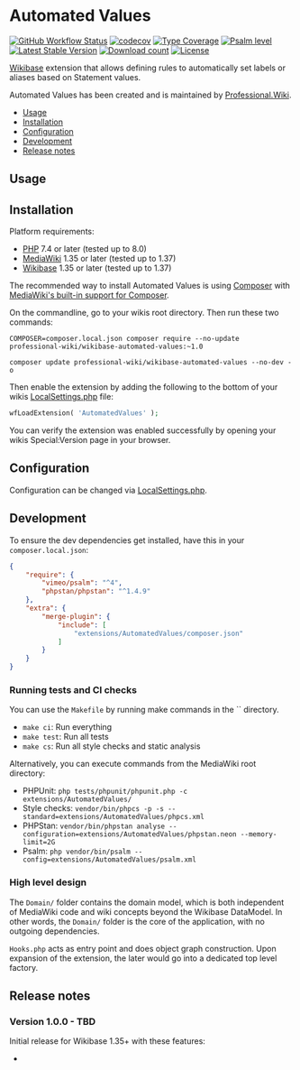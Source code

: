 # Automated Values

[![GitHub Workflow Status](https://img.shields.io/github/workflow/status/ProfessionalWiki/AutomatedValues/CI)](https://github.com/ProfessionalWiki/AutomatedValues/actions?query=workflow%3ACI)
[![codecov](https://codecov.io/gh/ProfessionalWiki/AutomatedValues/branch/master/graph/badge.svg?token=GnOG3FF16Z)](https://codecov.io/gh/ProfessionalWiki/AutomatedValues)
[![Type Coverage](https://shepherd.dev/github/ProfessionalWiki/AutomatedValues/coverage.svg)](https://shepherd.dev/github/ProfessionalWiki/AutomatedValues)
[![Psalm level](https://shepherd.dev/github/ProfessionalWiki/AutomatedValues/level.svg)](psalm.xml)
[![Latest Stable Version](https://poser.pugx.org/professional-wiki/wikibase-automated-values/version.png)](https://packagist.org/packages/professional-wiki/wikibase-automated-values)
[![Download count](https://poser.pugx.org/professional-wiki/wikibase-automated-values/d/total.png)](https://packagist.org/packages/professional-wiki/wikibase-automated-values)
[![License](https://img.shields.io/packagist/l/professional-wiki/wikibase-automated-values)](LICENSE)

[Wikibase] extension that allows defining rules to automatically set labels or aliases based on Statement values.

Automated Values has been created and is maintained by [Professional.Wiki].

- [Usage](#usage)
- [Installation](#installation)
- [Configuration](#configuration)
- [Development](#development)
- [Release notes](#release-notes)

## Usage



## Installation

Platform requirements:

* [PHP] 7.4 or later (tested up to 8.0)
* [MediaWiki] 1.35 or later (tested up to 1.37)
* [Wikibase] 1.35 or later (tested up to 1.37)

The recommended way to install Automated Values is using [Composer] with
[MediaWiki's built-in support for Composer][Composer install].

On the commandline, go to your wikis root directory. Then run these two commands:

```shell script
COMPOSER=composer.local.json composer require --no-update professional-wiki/wikibase-automated-values:~1.0
```
```shell script
composer update professional-wiki/wikibase-automated-values --no-dev -o
```

Then enable the extension by adding the following to the bottom of your wikis [LocalSettings.php] file:

```php
wfLoadExtension( 'AutomatedValues' );
```

You can verify the extension was enabled successfully by opening your wikis Special:Version page in your browser.

## Configuration

Configuration can be changed via [LocalSettings.php].



## Development

To ensure the dev dependencies get installed, have this in your `composer.local.json`:

```json
{
	"require": {
		"vimeo/psalm": "^4",
		"phpstan/phpstan": "^1.4.9"
	},
	"extra": {
		"merge-plugin": {
			"include": [
				"extensions/AutomatedValues/composer.json"
			]
		}
	}
}
```

### Running tests and CI checks

You can use the `Makefile` by running make commands in the `` directory.

* `make ci`: Run everything
* `make test`: Run all tests
* `make cs`: Run all style checks and static analysis

Alternatively, you can execute commands from the MediaWiki root directory:

* PHPUnit: `php tests/phpunit/phpunit.php -c extensions/AutomatedValues/`
* Style checks: `vendor/bin/phpcs -p -s --standard=extensions/AutomatedValues/phpcs.xml`
* PHPStan: `vendor/bin/phpstan analyse --configuration=extensions/AutomatedValues/phpstan.neon --memory-limit=2G`
* Psalm: `php vendor/bin/psalm --config=extensions/AutomatedValues/psalm.xml`

### High level design

The `Domain/` folder contains the domain model, which is both independent of MediaWiki code and wiki concepts beyond the
Wikibase DataModel. In other words, the `Domain/` folder is the core of the application, with no outgoing dependencies.

`Hooks.php` acts as entry point and does object graph construction. Upon expansion of the extension, the later would go
into a dedicated top level factory.

## Release notes


### Version 1.0.0 - TBD

Initial release for Wikibase 1.35+ with these features:

* 

[Professional.Wiki]: https://professional.wiki
[Wikibase]: https://wikibase.consulting/what-is-wikibase/
[MediaWiki]: https://www.mediawiki.org
[PHP]: https://www.php.net
[Composer]: https://getcomposer.org
[Composer install]: https://professional.wiki/en/articles/installing-mediawiki-extensions-with-composer
[LocalSettings.php]: https://www.mediawiki.org/wiki/Manual:LocalSettings.php
